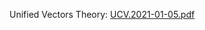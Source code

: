 Unified Vectors Theory: [UCV.2021-01-05.pdf](https://drive.google.com/file/d/1pCl4y33VZuhfXuEc1bCVE9lKFa6weNE8/view?usp=sharing)



